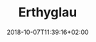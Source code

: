 ---
title: "Erthyglau"
date: 2018-10-07T11:39:16+02:00
publishdate: 2018-10-07T11:39:16+02:00
lastmod: 2018-10-07T11:39:16+02:00
image: "/images/blog/4.jpg"
tags: ["interesting"]
comments: false
---